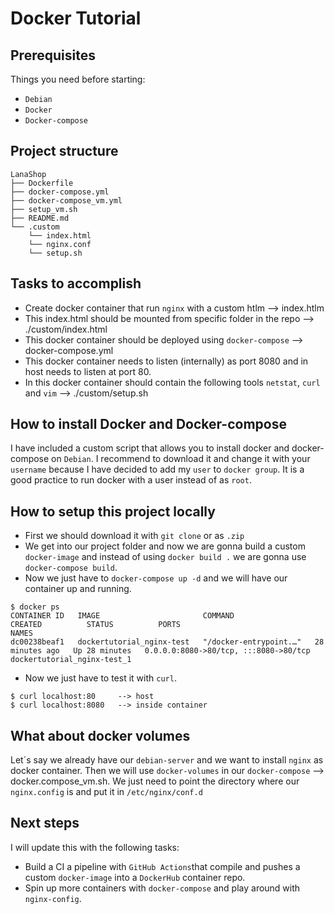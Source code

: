 # Docker Tutorial

## Prerequisites
Things you need before starting:
* `Debian`
* `Docker`
* `Docker-compose`

## Project structure
```
LanaShop
├── Dockerfile
├── docker-compose.yml
├── docker-compose_vm.yml
├── setup_vm.sh
├── README.md
└── .custom
    └── index.html
    └── nginx.conf
    └── setup.sh
```
## Tasks to accomplish
- Create docker container that run `nginx` with a custom htlm --> index.htlm
- This index.html should be mounted from specific folder in the repo --> ./custom/index.html
- This docker container should be deployed using `docker-compose` --> docker-compose.yml
- This docker container needs to listen (internally) as port 8080 and in host needs to listen at port 80.
- In this docker container should contain the following tools `netstat`, `curl` and `vim` --> ./custom/setup.sh

## How to install Docker and Docker-compose
I have included a custom script that allows you to install docker and docker-compose on `Debian`.
I recommend to download it and change it with your `username` because I have decided to add my `user` to `docker group`. It is a good practice to run docker with a user instead of as `root`.

## How to setup this project locally
- First we should download it with `git clone` or as `.zip`
- We get into our project folder and now we are gonna build a custom `docker-image` and instead of using `docker build .` we are gonna use `docker-compose build`. 
- Now we just have to `docker-compose up -d` and we will have our container up and running.
````
$ docker ps
CONTAINER ID   IMAGE                       COMMAND                  CREATED          STATUS          PORTS                                   NAMES
dc00238beaf1   dockertutorial_nginx-test   "/docker-entrypoint.…"   28 minutes ago   Up 28 minutes   0.0.0.0:8080->80/tcp, :::8080->80/tcp   dockertutorial_nginx-test_1
````
- Now we just have to test it with `curl`.
````
$ curl localhost:80     --> host
$ curl localhost:8080   --> inside container
````
## What about docker volumes
Let´s say we already have our `debian-server` and we want to install `nginx` as docker container. Then we will use `docker-volumes` in our `docker-compose` --> docker.compose_vm.sh. We just need to point the directory where our `nginx.config` is and put it in `/etc/nginx/conf.d`

## Next steps
I will update this with the following tasks:
- Build a CI a pipeline with `GitHub Actions`that compile and pushes a custom `docker-image` into a `DockerHub` container repo.
-  Spin up more containers with `docker-compose` and play around with `nginx-config`.
